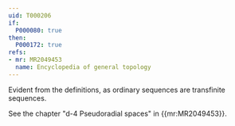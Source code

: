 ```yaml
---
uid: T000206
if:
  P000080: true
then:
  P000172: true
refs:
- mr: MR2049453
  name: Encyclopedia of general topology
---
```


Evident from the definitions, as ordinary sequences are transfinite sequences.

See the chapter "d-4 Pseudoradial spaces" in {{mr:MR2049453}}.

